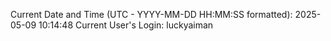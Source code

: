 Current Date and Time (UTC - YYYY-MM-DD HH:MM:SS formatted): 2025-05-09 10:14:48
Current User's Login: luckyaiman
